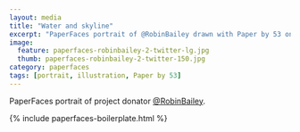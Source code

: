 ```yaml
---
layout: media
title: "Water and skyline"
excerpt: "PaperFaces portrait of @RobinBailey drawn with Paper by 53 on an iPad."
image: 
  feature: paperfaces-robinbailey-2-twitter-lg.jpg
  thumb: paperfaces-robinbailey-2-twitter-150.jpg
category: paperfaces
tags: [portrait, illustration, Paper by 53]
---
```


PaperFaces portrait of project donator [@RobinBailey](http://twitter.com/RobinBailey).

{% include paperfaces-boilerplate.html %}